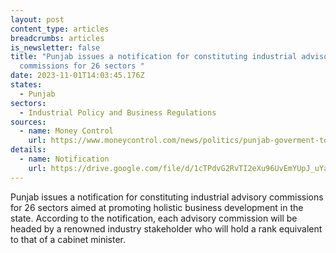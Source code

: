 ```yaml
---
layout: post
content_type: articles
breadcrumbs: articles
is_newsletter: false
title: "Punjab issues a notification for constituting industrial advisory
  commissions for 26 sectors "
date: 2023-11-01T14:03:45.176Z
states:
  - Punjab
sectors:
  - Industrial Policy and Business Regulations
sources:
  - name: Money Control
    url: https://www.moneycontrol.com/news/politics/punjab-goverment-to-constitute-industrial-advisory-commissions-for-26-sectors-11596581.html
details:
  - name: Notification
    url: https://drive.google.com/file/d/1cTPdvG2RvTI2eXu96UvEmYUpJ_uYaSVc/view
---
```

Punjab issues a notification for constituting industrial advisory commissions for 26 sectors aimed at promoting holistic business development in the state. According to the notification, each advisory commission will be headed by a renowned industry stakeholder who will hold a rank equivalent to that of a cabinet minister.
